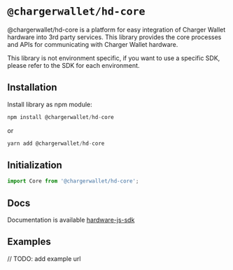# `@chargerwallet/hd-core`

@chargerwallet/hd-core is a platform for easy integration of Charger Wallet  hardware into 3rd party services. This library provides the core processes and APIs for communicating with Charger Wallet  hardware.

This library is not environment specific, if you want to use a specific SDK, please refer to the SDK for each environment.

## Installation

Install library as npm module:

```javascript
npm install @chargerwallet/hd-core
```

or

```javascript
yarn add @chargerwallet/hd-core
```

## Initialization

```javascript
import Core from '@chargerwallet/hd-core';
```

## Docs

Documentation is available [hardware-js-sdk](https://developer.chargerwallet.com/connect-to-hardware/hardware-sdk/start)

## Examples
// TODO: add example url
